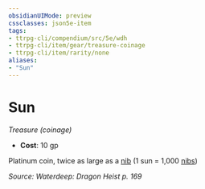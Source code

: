 ```yaml
---
obsidianUIMode: preview
cssclasses: json5e-item
tags:
- ttrpg-cli/compendium/src/5e/wdh
- ttrpg-cli/item/gear/treasure-coinage
- ttrpg-cli/item/rarity/none
aliases: 
- "Sun"
---
```

# Sun
*Treasure (coinage)*  


- **Cost**: 10 gp

Platinum coin, twice as large as a [nib](/3-Mechanics/CLI/Compendium/items/nib-wdh.md) (1 sun = 1,000 [nibs](/3-Mechanics/CLI/Compendium/items/nib-wdh.md))

*Source: Waterdeep: Dragon Heist p. 169*